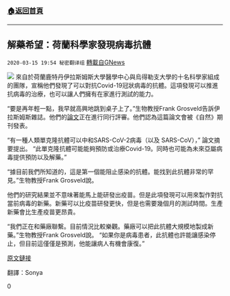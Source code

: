 ###  [:house:返回首頁](https://github.com/ourhimalayas/txt)
---

## 解藥希望：荷蘭科學家發現病毒抗體
`2020-03-15 19:54 秘密翻译组` [轉載自GNews](https://gnews.org/zh-hant/141884/)

![](https://s3-ap-northeast-1.amazonaws.com/news.guo.offload.media/wp-content/uploads/2020/03/15195154/316D24E5-82C1-444E-9BB0-4883EDF857F8.jpeg)
來自於荷蘭鹿特丹伊拉斯姆斯大學醫學中心與烏得勒支大學的十名科學家組成的團隊，宣稱他們發現了可以對抗Covid-19冠狀病毒的抗體。這項發現可以推進抗病毒的治療，也可以讓人們擁有在家進行測試的能力。

“要是再年輕一點，我早就高興地跳到桌子上了。”生物教授Frank Grosveld告訴伊拉斯姆斯雜誌。他們的[論文](https://www.biorxiv.org/content/10.1101/2020.03.11.987958v1)正在進行同行評審。他們認為這篇論文會被《自然》期刊發表。

“有一種人類單克隆抗體可以中和SARS-CoV-2病毒（以及 SARS-CoV），” 論文摘要提出。 “此單克隆抗體可能能夠預防或治療Covid-19。同時也可能為未來亞屬病毒提供預防以及解藥。”

“據目前我們所知道的，這是第一個能阻止感染的抗體。能找到此抗體非常的罕見。”生物教授Frank Grosveld說。

他們的研究結果並不意味著能馬上能研發出疫苗。但是此項發現可以用來製作對抗當前病毒的新藥。新藥可以比疫苗研發更快，但是也需要幾個月的測試時間。生產新藥會比生產疫苗更昂貴。

“我們正在和藥廠聯繫。目前情況比較樂觀。藥廠可以把此抗體大規模地製成新藥。”生物教授Frank Grosveld說。 “如果你是病毒患者，此抗體也許能讓感染停止，但目前這僅僅是預測，他能讓病人有機會康復。”

[原文鏈接](https://nltimes.nl/2020/03/14/dutch-researchers-first-find-covid-19-antibodies-report)

翻譯：Sonya

0
